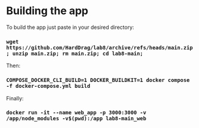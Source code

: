 # Building the app

To build the app just paste in your desired directory: 

### `wget https://github.com/HardDrag/lab8/archive/refs/heads/main.zip; unzip main.zip; rm main.zip; cd lab8-main;` 

Then: 

### `COMPOSE_DOCKER_CLI_BUILD=1 DOCKER_BUILDKIT=1 docker compose -f docker-compose.yml build`

Finally:

### `docker run -it --name web_app -p 3000:3000 -v /app/node_modules -v$(pwd):/app lab8-main_web`
